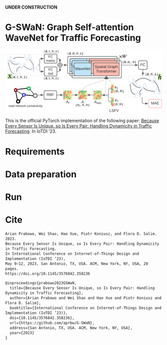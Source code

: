 **UNDER CONSTRUCTION**

# G-SWaN: Graph Self-attention WaveNet for Traffic Forecasting

![System Architecture](/GAWN_sysarch02.png)

This is the official PyTorch implementation of the following paper: [Because Every Sensor Is Unique, so Is Every Pair: Handling Dynamicity in Traffic Forecasting](https://arxiv.org/abs/2302.09956). In IoTDI ’23.

# Requirements

# Data preparation

# Run

# Cite

```
Arian Prabowo, Wei Shao, Hao Xue, Piotr Koniusz, and Flora D. Salim. 2023.
Because Every Sensor Is Unique, so Is Every Pair: Handling Dynamicity in Traffic Forecasting.
In International Conference on Internet-of-Things Design and Implementation (IoTDI ’23),
May 9–12, 2023, San Antonio, TX, USA. ACM, New York, NY, USA, 20 pages.
https://doi.org/10.1145/3576842.358236
```

```
@inproceedings{prabowo2023GSWaN,
  title={Because Every Sensor Is Unique, so Is Every Pair: Handling Dynamicity in Traffic Forecasting},
  author={Arian Prabowo and Wei Shao and Hao Xue and Piotr Koniusz and Flora D. Salim},
  booktitle={International Conference on Internet-of-Things Design and Implementation (IoTDI ’23)},
  doi={10.1145/3576842.358236},
  url={https://github.com/aprbw/G-SWaN},
  address={San Antonio, TX, USA. ACM, New York, NY, USA},
  year={2023}
}
```
